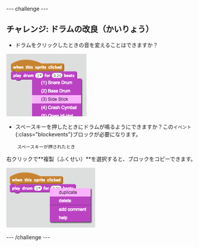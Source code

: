 \--- challenge \---

## チャレンジ: ドラムの改良（かいりょう）

+ ドラムをクリックしたときの音を変えることはできますか？

![スクリーンショット](images/band-drum-sound.png)

+ スペースキーを押したときにドラムが鳴るようにできますか？この`イベント`{:class="blockevents"}ブロックが必要になります。

```blocks
    スペースキーが押されたとき
```

右クリックで**複製（ふくせい）**を選択すると、ブロックをコピーできます。

![スクリーンショット](images/band-duplicate-code.png)

\--- /challenge \---